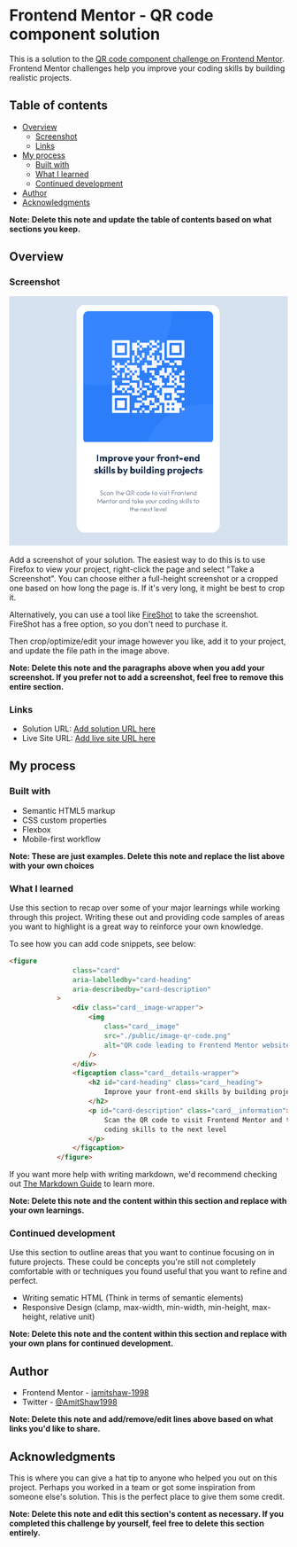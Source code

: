 # Frontend Mentor - QR code component solution

This is a solution to the [QR code component challenge on Frontend Mentor](https://www.frontendmentor.io/challenges/qr-code-component-iux_sIO_H). Frontend Mentor challenges help you improve your coding skills by building realistic projects. 

## Table of contents

- [Overview](#overview)
  - [Screenshot](#screenshot)
  - [Links](#links)
- [My process](#my-process)
  - [Built with](#built-with)
  - [What I learned](#what-i-learned)
  - [Continued development](#continued-development)
- [Author](#author)
- [Acknowledgments](#acknowledgments)

**Note: Delete this note and update the table of contents based on what sections you keep.**

## Overview

### Screenshot

![QR Code Challenge Preview Image](./preview.jpg)

Add a screenshot of your solution. The easiest way to do this is to use Firefox to view your project, right-click the page and select "Take a Screenshot". You can choose either a full-height screenshot or a cropped one based on how long the page is. If it's very long, it might be best to crop it.

Alternatively, you can use a tool like [FireShot](https://getfireshot.com/) to take the screenshot. FireShot has a free option, so you don't need to purchase it. 

Then crop/optimize/edit your image however you like, add it to your project, and update the file path in the image above.

**Note: Delete this note and the paragraphs above when you add your screenshot. If you prefer not to add a screenshot, feel free to remove this entire section.**

### Links

- Solution URL: [Add solution URL here](https://github.com/iamitshaw-1998/qr-code-challenge)
- Live Site URL: [Add live site URL here](https://iamitshaw-1998.github.io/qr-code-challenge/)

## My process

### Built with

- Semantic HTML5 markup
- CSS custom properties
- Flexbox
- Mobile-first workflow

**Note: These are just examples. Delete this note and replace the list above with your own choices**

### What I learned

Use this section to recap over some of your major learnings while working through this project. Writing these out and providing code samples of areas you want to highlight is a great way to reinforce your own knowledge.

To see how you can add code snippets, see below:

```html
<figure
                class="card"
                aria-labelledby="card-heading"
                aria-describedby="card-description"
            >
                <div class="card__image-wrapper">
                    <img
                        class="card__image"
                        src="./public/image-qr-code.png"
                        alt="QR code leading to Frontend Mentor website"
                    />
                </div>
                <figcaption class="card__details-wrapper">
                    <h2 id="card-heading" class="card__heading">
                        Improve your front-end skills by building projects
                    </h2>
                    <p id="card-description" class="card__information">
                        Scan the QR code to visit Frontend Mentor and take your
                        coding skills to the next level
                    </p>
                </figcaption>
            </figure>
```
If you want more help with writing markdown, we'd recommend checking out [The Markdown Guide](https://www.markdownguide.org/) to learn more.

**Note: Delete this note and the content within this section and replace with your own learnings.**

### Continued development

Use this section to outline areas that you want to continue focusing on in future projects. These could be concepts you're still not completely comfortable with or techniques you found useful that you want to refine and perfect.

- Writing sematic HTML (Think in terms of semantic elements)
- Responsive Design (clamp, max-width, min-width, min-height, max-height, relative unit)

**Note: Delete this note and the content within this section and replace with your own plans for continued development.**

## Author

- Frontend Mentor - [iamitshaw-1998](https://www.frontendmentor.io/profile/iamitshaw-1998)
- Twitter - [@AmitShaw1998](https://x.com/AmitShaw1998)

**Note: Delete this note and add/remove/edit lines above based on what links you'd like to share.**

## Acknowledgments

This is where you can give a hat tip to anyone who helped you out on this project. Perhaps you worked in a team or got some inspiration from someone else's solution. This is the perfect place to give them some credit.

**Note: Delete this note and edit this section's content as necessary. If you completed this challenge by yourself, feel free to delete this section entirely.**
